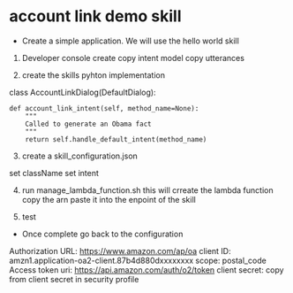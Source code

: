# account link demo skill

* Create a simple application.
We will use the hello world skill
1. Developer console create
    copy intent model
    copy utterances

2. create the skills pyhton implementation

class AccountLinkDialog(DefaultDialog):

    def account_link_intent(self, method_name=None):
        """
        Called to generate an Obama fact
        """
        return self.handle_default_intent(method_name)


3. create a skill_configuration.json

set className
set intent


4. run manage_lambda_function.sh
this will crreate the lambda function
copy the arn paste it into the enpoint of the skill

5. test


* Once complete go back to the  configuration

Authorization URL: https://www.amazon.com/ap/oa
client ID: amzn1.application-oa2-client.87b4d880dxxxxxxxx
scope: postal_code
Access token uri: https://api.amazon.com/auth/o2/token
client secret: copy from client secret in security profile






  
